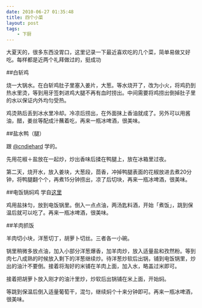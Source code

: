 ```yaml
---
date: 2010-06-27 01:35:48
title: 四个小菜
layout: post
tags:
    - 下厨
---
```

大夏天的，很多东西没胃口，这里记录一下最近喜欢吃的几个菜，简单易做又好吃。每样都是近两个礼拜做过的，挺成功

##白斩鸡

烧一大锅水。在白斩鸡肚子里塞入姜片，大葱。等水烧开了，改为小火，将鸡扔到热水里烫，等到用牙签刺进鸡大腿不再有血时捞出。中间需要将鸡捞出倒掉肚子里的水以保证内外均匀受热。

鸡烫熟后丢到冰水里冷却。冷凉后捞出，在外面抹上香油就成了。另外可以用酱油，醋，姜丝等配成汁蘸着吃，再来一瓶冰啤酒，很美味。

##盐水鸭（腿）

跟 <a href="http://twitter.com/cndiehard" target="_blank">@cndiehard</a> 学的。

先用花椒＋盐放在一起炒，炒出香味后揉在鸭腿上，放在冰箱里过夜。

第二天，烧开水，放入姜块，大葱段，茴香，冲掉鸭腿表面的花椒放进去煮20分钟，将鸭腿翻个个，再煮15分钟捞出，凉了后切块，再来一瓶冰啤酒，很美味。

##电饭锅焖鸡 学自<a href="http://blog.sina.com.cn/s/blog_45d099b80100kc90.html" target="_blank">这里</a>

鸡用盐抹匀，放到电饭锅里。倒入一点点油，两汤匙料酒，开始「煮饭」，跳到保温后就可以吃了。再来一瓶冰啤酒，很美味。

##羊肉抓饭

羊肉切小块，洋葱切丁，胡萝卜切丝。三者各一小碗。

锅里稍微多放点油，加入小部分洋葱爆香，加羊肉炒，放入适量盐和孜然粉。等到肉七八成熟的时候放入剩下的洋葱继续炒。待洋葱炒软后出锅，铺到电饭锅里，炒出的油汁不要倒。接着将淘好的米铺在羊肉上面，加入水，略盖过米即可。

接着把胡萝卜放入刚才的油汁里炒，炒软后出锅铺在米上面，开始焖。

等跳到保温后倒入适量葡萄干，混匀，继续焖个十来分钟即可。再来一瓶冰啤酒，很美味。
